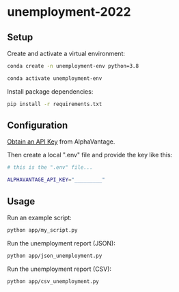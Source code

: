 # unemployment-2022


## Setup


Create and activate a virtual environment:

```sh
conda create -n unemployment-env python=3.8

conda activate unemployment-env
```


Install package dependencies:

```sh
pip install -r requirements.txt
```

## Configuration


[Obtain an API Key](https://www.alphavantage.co/support/#api-key) from AlphaVantage.

Then create a local ".env" file and provide the key like this:

```sh
# this is the ".env" file...

ALPHAVANTAGE_API_KEY="_________"
```


## Usage

Run an example script:

```sh
python app/my_script.py
```

Run the unemployment report (JSON):

```sh
python app/json_unemployment.py
```

Run the unemployment report (CSV):

```sh
python app/csv_unemployment.py
```